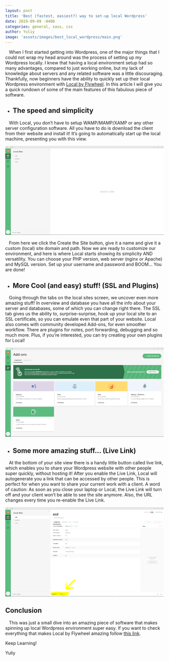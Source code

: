 ```yaml
---
layout: post
title: 'Best (fastest, easiest?) way to set-up local Wordpress'
date: 2019-09-09 -0400
categories: general, sass, css
author: Yuliy
image: 'assets/images/best_local_wordpress/main.png'
---
```


&nbsp;&nbsp;&nbsp;When I first started getting into Wordpress, one of the major things that I could not wrap my head around was the process of setting up my Wordpress locally. I knew that having a local environment setup had so many advantages, compared to just working online, but my lack of knowledge about servers and any related software was a little discouraging. Thankfully, now beginners have the ability to quickly set up their local Wordpress environment with [Local by Flywheel](https://localbyflywheel.com). In this article I will give you a quick rundown of some of the main features of this fabulous piece of software.

- ## The speed and simplicity

&nbsp;&nbsp;&nbsp;With Local, you don’t have to setup WAMP/MAMP/XAMP or any other server configuration software. All you have to do is download the client from their website and install it! It’s going to automatically start up the local machine, presenting you with this view.

![Local Main Screen](/assets/images/best_local_wordpress/main_screen.png)

&nbsp;&nbsp;&nbsp;From here we click the Create the Site button, give it a name and give it a custom (local) site domain and path. Now we are ready to customize our environment, and here is where Local starts showing its simplicity AND versatility. You can choose your PHP version, web server (nginx or Apache) and MySQL version. Set up your username and password and BOOM… You are done!

- ## More Cool (and easy) stuff! (SSL and Plugins)

&nbsp;&nbsp;&nbsp;Going through the tabs on the local sites screen, we uncover even more amazing stuff!
In overview and database you have all the info about your server and databases, some of which you can change right there. The SSL tab gives us the ability to, surprise-surprise, hook up your local site to an SSL certificate, so you can emulate even that part of your website.
Local also comes with community developed Add-ons, for even smoother workflow. There are plugins for notes, port forwarding, debugging and so much more. Plus, if you’re interested, you can try creating your own plugins for Local!

![Local Plugins](/assets/images/best_local_wordpress/plugins.png)

- ## Some more amazing stuff… (Live Link)

&nbsp;&nbsp;&nbsp;At the bottom of your site view there is a handy little button called live link, which enables you to share your Wordpress website with other people super quickly, without hosting it! After you enable the Live Link, Local will autogenerate you a link that can be accessed by other people. This is perfect for when you want to share your current work with a client. A word of caution: As soon as you close your laptop or Local, the Live Link will turn off and your client won’t be able to see the site anymore. Also, the URL changes every time you re-enable the Live Link.

![Local Live Link](/assets/images/best_local_wordpress/live_link.png)

## Conclusion

&nbsp;&nbsp;&nbsp;This was just a small dive into an amazing piece of software that makes spinning up local Wordpress environment super easy. If you want to check everything that makes Local by Flywheel amazing follow [this link](https://localbyflywheel.com/features/).

Keep Learning!

Yuliy
